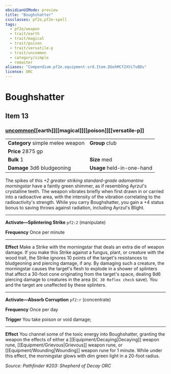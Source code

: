 ```yaml
---
obsidianUIMode: preview
title: "Boughshatter"
cssclasses: pf2e,pf2e-spell
tags:
  - pf2e/weapon
  - trait/earth
  - trait/magical
  - trait/poison
  - trait/versatile-p
  - trait/uncommon
  - category/simple
  - remaster
aliases: "Compendium.pf2e.equipment-srd.Item.DGehMCf2XViTvBDu"
license: ORC
---
```

# Boughshatter
## Item 13
### [uncommon](uncommon "Uncommon Rarity Trait")[[earth]][[magical]][[poison]][[versatile-p]]

|  |  |
| -- | -- |
| **Category** simple melee weapon | **Group** club |
| **Price** 2875 gp |  |
| **Bulk** 1 | **Size** med |
| **Damage** 3d6 bludgeoning  | **Usage** held-in-one-hand |



The spikes of this _+2 greater striking standard-grade adamantine morningstar_ have a faintly green shimmer, as if resembling Ayrzul's crystalline teeth. The weapon vibrates briefly when first drawn in or carried into a radioactive area, with the intensity of the vibration correlating to the radioactivity's strength. While you carry Boughshatter, you gain a +4 status bonus to saving throws against radiation, including Ayrzul's Blight.

* * *

**Activate—Splintering Strike** `pf2:2` (manipulate)

**Frequency** Once per minute

* * *

**Effect** Make a Strike with the morningstar that deals an extra die of weapon damage. If you make this Strike against a fungus, plant, or creature with the wood trait, the Strike ignores 10 points of the target's resistances to bludgeoning and piercing damage, if any. By damaging such a creature, the morningstar causes the target's flesh to explode in a shower of splinters that affect a 30-foot cone originating from the target's space, dealing 8d6 piercing damage to creatures in the area (`DC 30 Reflex check` save). You and the target are unaffected by these splinters.

* * *

**Activate—Absorb Corruption** `pf2:r` (concentrate)

**Frequency** Once per day

**Trigger** You take poison or void damage;

* * *

**Effect** You channel some of the toxic energy into Boughshatter, granting the weapon the effects of either a [[Equipment/Decaying|Decaying]] weapon rune, [[Equipment/Grievous|Grievous]] weapon rune, or [[Equipment/Wounding|Wounding]] weapon rune for 1 minute. While under this effect, the morningstar glows with dim green light in a 20-foot radius.

*Source: Pathfinder #203: Shepherd of Decay*
*ORC*